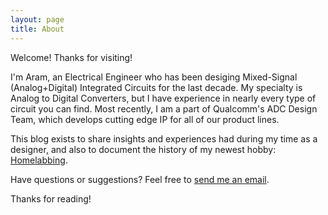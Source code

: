 ```yaml
---
layout: page
title: About
---
```


Welcome! Thanks for visiting!

I'm Aram, an Electrical Engineer who has been desiging Mixed-Signal (Analog+Digital) Integrated Circuits for the last decade. My specialty is Analog to Digital Converters, but I have experience in nearly every type of circuit you can find. Most recently, I am a part of Qualcomm's ADC Design Team, which develops cutting edge IP for all of our product lines.

This blog exists to share insights and experiences had during my time as a designer, and also to document the history of my newest hobby: [Homelabbing](https://reddit.com/r/homelab).

Have questions or suggestions? Feel free to [send me an email](mailto:contact@servingcircuits.blog).

Thanks for reading!
